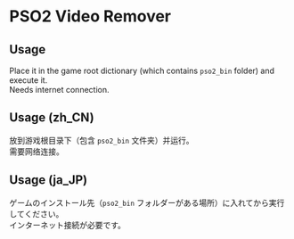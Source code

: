# PSO2 Video Remover
## Usage
Place it in the game root dictionary (which contains `pso2_bin` folder) and execute it.  
Needs internet connection.
## Usage (zh_CN)
放到游戏根目录下（包含 `pso2_bin` 文件夹）并运行。  
需要网络连接。
## Usage (ja_JP)
ゲームのインストール先（`pso2_bin` フォルダーがある場所）に入れてから実行してください。  
インターネット接続が必要です。
